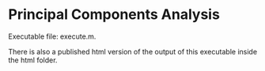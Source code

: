 # Principal Components Analysis

Executable file: execute.m.

There is also a published html version of the output of this executable inside the html folder.
